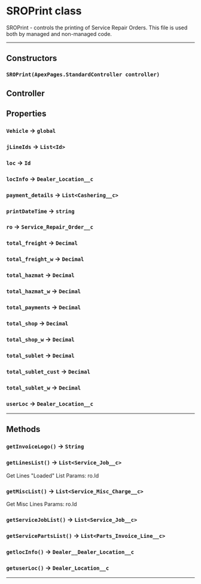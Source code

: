 # SROPrint class

 SROPrint - controls the printing of Service Repair Orders. This file is used both by managed and non-managed code.

---
## Constructors
### `SROPrint(ApexPages.StandardController controller)`

 Controller
---
## Properties

### `Vehicle` → `global`

### `jLineIds` → `List<Id>`

### `loc` → `Id`

### `locInfo` → `Dealer_Location__c`

### `payment_details` → `List<Cashering__c>`

### `printDateTime` → `string`

### `ro` → `Service_Repair_Order__c`

### `total_freight` → `Decimal`

### `total_freight_w` → `Decimal`

### `total_hazmat` → `Decimal`

### `total_hazmat_w` → `Decimal`

### `total_payments` → `Decimal`

### `total_shop` → `Decimal`

### `total_shop_w` → `Decimal`

### `total_sublet` → `Decimal`

### `total_sublet_cust` → `Decimal`

### `total_sublet_w` → `Decimal`

### `userLoc` → `Dealer_Location__c`

---
## Methods
### `getInvoiceLogo()` → `String`
### `getLinesList()` → `List<Service_Job__c>`

 Get Lines "Loaded" List Params: ro.Id

### `getMiscList()` → `List<Service_Misc_Charge__c>`

 Get Misc Lines Params: ro.Id

### `getServiceJobList()` → `List<Service_Job__c>`
### `getServicePartsList()` → `List<Parts_Invoice_Line__c>`
### `getlocInfo()` → `Dealer__Dealer_Location__c`
### `getuserLoc()` → `Dealer_Location__c`
---
